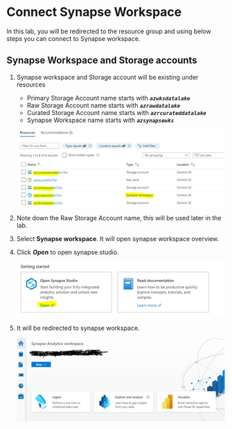 # Connect Synapse Workspace

In this lab, you will be redirected to the resource group and using below steps you can connect to Synapse workspace.


## Synapse Workspace and Storage accounts

1. Synapse workspace and Storage account will be existing under resources

    -	Primary Storage Account name starts with **_``azwksdatalake``_**
    -	Raw Storage Account name starts with **_``azrawdatalake``_** 
    -	Curated Storage Account name starts with **_``azrcurateddatalake``_** 
    -	Synapse Workspace name starts with **_``azsynapsewks``_** 
    
    
    ![storage](./assets/1_chk_storage_accounts.jpg "Select storage accounts")

2. Note down the Raw Storage Account name, this will be used later in the lab.

4. Select __Synapse workspace__. It will open synapse workspace overview.

6. Click **_Open_** to open synapse studio.

    ![ws](./assets/2_open_ws.jpg "open WS")

5. It will be redirected to synapse workspace.

    ![viewws](./assets/3_ws.jpg "view WS")
